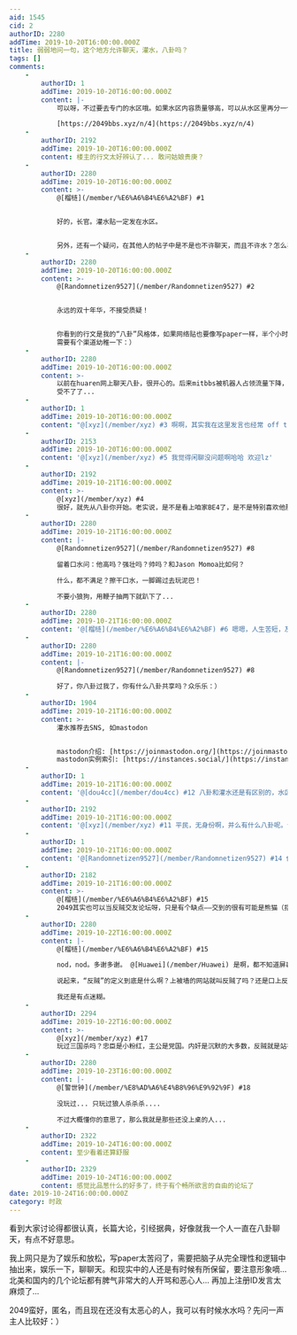 ```yaml
---
aid: 1545
cid: 2
authorID: 2280
addTime: 2019-10-20T16:00:00.000Z
title: 弱弱地问一句，这个地方允许聊天，灌水，八卦吗？
tags: []
comments:
    -
        authorID: 1
        addTime: 2019-10-20T16:00:00.000Z
        content: |-
            可以呀，不过要去专门的水区哦。如果水区内容质量够高，可以从水区里再分一个树洞区或者叫闲聊区。

            [https://2049bbs.xyz/n/4](https://2049bbs.xyz/n/4)
    -
        authorID: 2192
        addTime: 2019-10-20T16:00:00.000Z
        content: 楼主的行文太好辨认了... 敢问姑娘贵庚？
    -
        authorID: 2280
        addTime: 2019-10-20T16:00:00.000Z
        content: >-
            @[榴梿](/member/%E6%A6%B4%E6%A2%BF) #1


            好的，长官。灌水贴一定发在水区。


            另外，还有一个疑问，在其他人的帖子中是不是也不许聊天，而且不许水？怎么界定水回帖呢？简短的？离题的？反问的？言之无物的？循环论证的？偷换概念的？还是其他的？
    -
        authorID: 2280
        addTime: 2019-10-20T16:00:00.000Z
        content: >-
            @[Randomnetizen9527](/member/Randomnetizen9527) #2


            永远的双十年华，不接受质疑！


            你看到的行文是我的“八卦”风格体，如果网络贴也要像写paper一样，半个小时精雕细琢憋出来两句话，太累了，我会发疯嘀...
            需要有个渠道幼稚一下：）
    -
        authorID: 2280
        addTime: 2019-10-20T16:00:00.000Z
        content: >-
            以前在huaren网上聊天八卦，很开心的。后来mitbbs被机器人占领流量下降，一群猥琐账号没人吵架都跑到huaren骚扰，搞得乌烟瘴气...
            受不了了...
    -
        authorID: 1
        addTime: 2019-10-20T16:00:00.000Z
        content: "@[xyz](/member/xyz) #3 啊啊，其实我在这里发言也经常 off the topic 或者不知不觉就讲起八卦了……\n\n王小波：\n\n> 我活在世上，无非想要明白些道理，遇见些有趣的事。倘能如我所愿，我的一生就算成功。 不断地学习和追求，这可是人生在世最有趣地事啊，要把这件趣事从生活中去掉，倒不如把我给阉了。\n\n只要有趣，就都可以啦，这里又不是联合国大会\U0001F643️"
    -
        authorID: 2153
        addTime: 2019-10-20T16:00:00.000Z
        content: '@[xyz](/member/xyz) #5 我觉得闲聊没问题啊哈哈 欢迎lz'
    -
        authorID: 2192
        addTime: 2019-10-21T16:00:00.000Z
        content: >-
            @[xyz](/member/xyz) #4
            很好，就先从八卦你开始。老实说，是不是看上咱家BE4了，是不是特别喜欢他那么小狼狗的感觉。啧啧啧，老实交代，我们都看出来了。
    -
        authorID: 2280
        addTime: 2019-10-21T16:00:00.000Z
        content: |-
            @[Randomnetizen9527](/member/Randomnetizen9527) #8

            留着口水问：他高吗？强壮吗？帅吗？和Jason Momoa比如何？

            什么，都不满足？擦干口水，一脚踢过去玩泥巴！

            不要小狼狗，用鞭子抽两下就趴下了...
    -
        authorID: 2280
        addTime: 2019-10-21T16:00:00.000Z
        content: '@[榴梿](/member/%E6%A6%B4%E6%A2%BF) #6 嗯嗯，人生苦短，及时行乐（八卦）。'
    -
        authorID: 2280
        addTime: 2019-10-21T16:00:00.000Z
        content: |-
            @[Randomnetizen9527](/member/Randomnetizen9527) #8

            好了，你八卦过我了，你有什么八卦共享吗？众乐乐：）
    -
        authorID: 1904
        addTime: 2019-10-21T16:00:00.000Z
        content: >-
            灌水推荐去SNS, 如mastodon


            mastodon介绍: [https://joinmastodon.org/](https://joinmastodon.org/)
            mastodon实例索引: [https://instances.social/](https://instances.social/)
    -
        authorID: 1
        addTime: 2019-10-21T16:00:00.000Z
        content: '@[dou4cc](/member/dou4cc) #12 八卦和灌水还是有区别的，水区可以不受任何限制'
    -
        authorID: 2192
        addTime: 2019-10-21T16:00:00.000Z
        content: '@[xyz](/member/xyz) #11 平民，无身份啊，并么有什么八卦呢。话说，姑娘你让我有种久违的心动感觉呢，做我的女人吧。'
    -
        authorID: 1
        addTime: 2019-10-21T16:00:00.000Z
        content: '@[Randomnetizen9527](/member/Randomnetizen9527) #14 你这有骚扰嫌疑，警告一次。'
    -
        authorID: 2182
        addTime: 2019-10-21T16:00:00.000Z
        content: >-
            @[榴梿](/member/%E6%A6%B4%E6%A2%BF) #15
            2049其实也可以当反贼交友论坛呀，只是有个缺点——交到的很有可能是熊猫（指国宝） :)
    -
        authorID: 2280
        addTime: 2019-10-22T16:00:00.000Z
        content: |-
            @[榴梿](/member/%E6%A6%B4%E6%A2%BF) #15

            nod，nod。多谢多谢。 @[Huawei](/member/Huawei) 是啊，都不知道屏幕后面是谁，聊聊天，八八挂，就够了。

            说起来，“反贼”的定义到底是什么啊？上被墙的网站就叫反贼了吗？还是口上反共的叫反贼？行动上反共的？

            我还是有点迷糊。
    -
        authorID: 2294
        addTime: 2019-10-22T16:00:00.000Z
        content: >-
            @[xyz](/member/xyz) #17
            玩过三国杀吗？忠臣是小粉红，主公是党国。内奸是沉默的大多数，反贼就是站在党国对立面的那些人。
    -
        authorID: 2280
        addTime: 2019-10-23T16:00:00.000Z
        content: |-
            @[警世钟](/member/%E8%AD%A6%E4%B8%96%E9%92%9F) #18

            没玩过... 只玩过狼人杀杀杀....

            不过大概懂你的意思了，那么我就是那些还没上桌的人...
    -
        authorID: 2322
        addTime: 2019-10-24T16:00:00.000Z
        content: 至少看着还算舒服
    -
        authorID: 2329
        addTime: 2019-10-24T16:00:00.000Z
        content: 感觉比品葱什么的好多了，终于有个畅所欲言的自由的论坛了
date: 2019-10-24T16:00:00.000Z
category: 时政
---
```


看到大家讨论得都很认真，长篇大论，引经据典，好像就我一个人一直在八卦聊天，有点不好意思。

我上网只是为了娱乐和放松，写paper太苦闷了，需要把脑子从完全理性和逻辑中抽出来，娱乐一下，聊聊天。和现实中的人还是有时候有所保留，要注意形象嘀... 北美和国内的几个论坛都有脾气非常大的人开骂和恶心人... 再加上注册ID发言太麻烦了...

2049蛮好，匿名，而且现在还没有太恶心的人，我可以有时候水水吗？先问一声主人比较好：）
